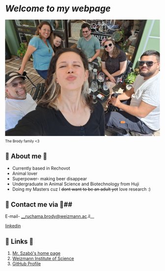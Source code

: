 # **_Welcome to my webpage_**
![The Brody family <3](family_image.jpg)
<sub>The Brody family <3</sub>
## 🐳 About me 🐳
* Currently based in Rechovot
* Animal lover
* Superpower- making beer disappear
* Undergraduate in Animal Science and Biotechnology from Huji 
* Doing my Masters cuz I ~~dont want to be an adult yet~~ love research :)



##  🐧 Contact me via 🐧##
E-mail- __ruchama.brody@weizmann.ac.il__

[linkedin](www.linkedin.com/in/romi-brody)


## 🦥 Links 🦥
1. [Mr. Szabó's home page](https://szabgab.com/)
1. [Weizmann Institute of Science](https://www.weizmann.ac.il/pages/)
1. [GitHub Profile](https://github.com/romizb)

  
